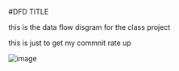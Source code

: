  #DFD TITLE

this is the data flow disgram for the class project


this is just to get my commnit rate up 


![image](https://cloud.githubusercontent.com/assets/21317692/18770671/18e5d4fc-80fe-11e6-9b17-0fa9c65e0492.png)

